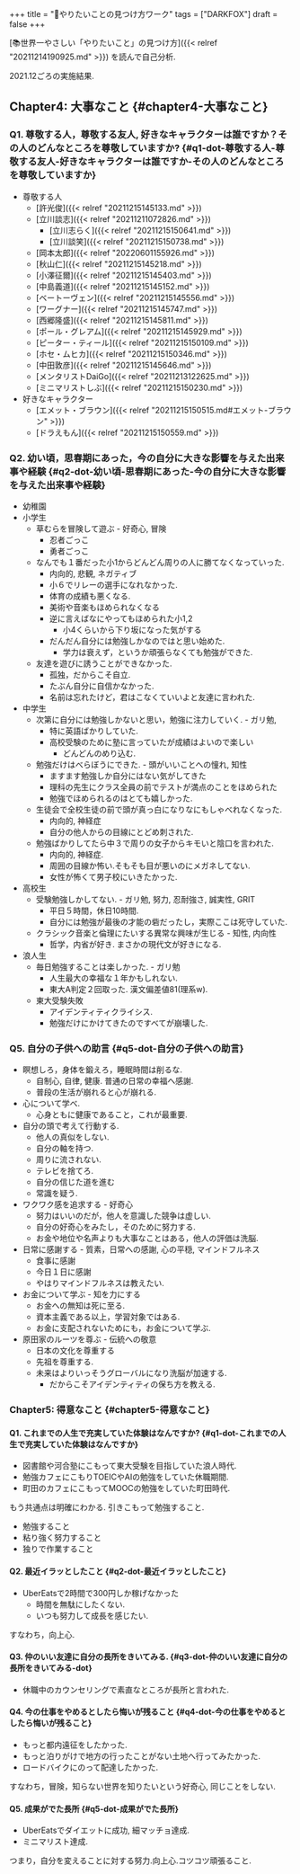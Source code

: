+++
title = "🦊やりたいことの見つけ方ワーク"
tags = ["DARKFOX"]
draft = false
+++

[📚世界一やさしい「やりたいこと」の見つけ方]({{< relref "20211214190925.md" >}}) を読んで自己分析.

2021.12ごろの実施結果.


## Chapter4: 大事なこと {#chapter4-大事なこと}


### Q1. 尊敬する人，尊敬する友人, 好きなキャラクターは誰ですか？その人のどんなところを尊敬していますか? {#q1-dot-尊敬する人-尊敬する友人-好きなキャラクターは誰ですか-その人のどんなところを尊敬していますか}

-   尊敬する人
    -   [許光俊]({{< relref "20211215145133.md" >}})
    -   [立川談志]({{< relref "20211211072826.md" >}})
        -   [立川志らく]({{< relref "20211215150641.md" >}})
        -   [立川談笑]({{< relref "20211215150738.md" >}})
    -   [岡本太郎]({{< relref "20220601155926.md" >}})
    -   [秋山仁]({{< relref "20211215145218.md" >}})
    -   [小澤征爾]({{< relref "20211215145403.md" >}})
    -   [中島義道]({{< relref "20211215145152.md" >}})
    -   [ベートーヴェン]({{< relref "20211215145556.md" >}})
    -   [ワーグナー]({{< relref "20211215145747.md" >}})
    -   [西郷隆盛]({{< relref "20211215145811.md" >}})
    -   [ポール・グレアム]({{< relref "20211215145929.md" >}})
    -   [ピーター・ティール]({{< relref "20211215150109.md" >}})
    -   [ホセ・ムヒカ]({{< relref "20211215150346.md" >}})
    -   [中田敦彦]({{< relref "20211215145646.md" >}})
    -   [メンタリストDaiGo]({{< relref "20211213122625.md" >}})
    -   [ミニマリストしぶ]({{< relref "20211215150230.md" >}})
-   好きなキャラクター
    -   [エメット・ブラウン]({{< relref "20211215150515.md#エメット-ブラウン" >}})
    -   [ドラえもん]({{< relref "20211215150559.md" >}})


### Q2. 幼い頃，思春期にあった，今の自分に大きな影響を与えた出来事や経験 {#q2-dot-幼い頃-思春期にあった-今の自分に大きな影響を与えた出来事や経験}

-   幼稚園
-   小学生
    -   草むらを冒険して遊ぶ - 好奇心, 冒険
        -   忍者ごっこ
        -   勇者ごっこ
    -   なんでも１番だった小1からどんどん周りの人に勝てなくなっていった.
        -   内向的, 悲観, ネガティブ
        -   小６でリレーの選手になれなかった.
        -   体育の成績も悪くなる.
        -   美術や音楽もほめられなくなる
        -   逆に言えばなにやってもほめられた小1,2
            -   小4くらいから下り坂になった気がする
        -   だんだん自分には勉強しかなのではと思い始めた.
            -   学力は衰えず，というか頑張らなくても勉強ができた.
    -   友達を遊びに誘うことができなかった.
        -   孤独，だからこそ自立.
        -   たぶん自分に自信かなかった.
        -   名前は忘れたけど，君はこなくていいよと友達に言われた.
-   中学生
    -   次第に自分には勉強しかないと思い，勉強に注力していく. - ガリ勉,
        -   特に英語ばかりしていた.
        -   高校受験のために塾に言っていたが成績はよいので楽しい
            -   どんどんのめり込む.
    -   勉強だけはべらぼうにできた. - 頭がいいことへの憧れ, 知性
        -   ますます勉強しか自分にはない気がしてきた
        -   理科の先生にクラス全員の前でテストが満点のことをほめられた
        -   勉強でほめられるのはとても嬉しかった.
    -   生徒会で全校生徒の前で頭が真っ白になりなにもしゃべれなくなった.
        -   内向的, 神経症
        -   自分の他人からの目線にとどめ刺された.
    -   勉強ばかりしてたら中３で周りの女子からキモいと陰口を言われた.
        -   内向的, 神経症.
        -   周囲の目線か怖い.そもそも目が悪いのにメガネしてない.
        -   女性が怖くて男子校にいきたかった.
-   高校生
    -   受験勉強しかしてない. - ガリ勉, 努力, 忍耐強さ, 誠実性, GRIT
        -   平日５時間，休日10時間.
        -   自分には勉強が最後の才能の砦だったし，実際ここは死守していた.
    -   クラシック音楽と倫理にたいする異常な興味が生じる - 知性, 内向性
        -   哲学，内省が好き. まさかの現代文が好きになる.
-   浪人生
    -   毎日勉強することは楽しかった. - ガリ勉
        -   人生最大の幸福な１年かもしれない.
        -   東大A判定２回取った. 漢文偏差値81(理系w).
    -   東大受験失敗
        -   アイデンティティクライシス.
        -   勉強だけにかけてきたのですべてが崩壊した.


### Q5. 自分の子供への助言 {#q5-dot-自分の子供への助言}

-   瞑想しろ，身体を鍛えろ，睡眠時間は削るな.
    -   自制心, 自律, 健康. 普通の日常の幸福へ感謝.
    -   普段の生活が崩れると心が崩れる.
-   心について学べ.
    -   心身ともに健康であること，これが最重要.
-   自分の頭で考えて行動する.
    -   他人の真似をしない.
    -   自分の軸を持つ.
    -   周りに流されない.
    -   テレビを捨てろ.
    -   自分の信じた道を進む
    -   常識を疑う.
-   ワクワク感を追求する - 好奇心
    -   努力はいいのだが，他人を意識した競争は虚しい.
    -   自分の好奇心をみたし，そのために努力する.
    -   お金や地位や名声よりも大事なことはある，他人の評価は洗脳.
-   日常に感謝する - 質素，日常への感謝, 心の平穏, マインドフルネス
    -   食事に感謝
    -   今日１日に感謝
    -   やはりマインドフルネスは教えたい.
-   お金について学ぶ - 知を力にする
    -   お金への無知は死に至る.
    -   資本主義である以上，学習対象ではある.
    -   お金に支配されないためにも，お金について学ぶ.
-   原田家のルーツを尊ぶ - 伝統への敬意
    -   日本の文化を尊重する
    -   先祖を尊重する.
    -   未来はよりいっそうグローバルになり洗脳が加速する.
        -   だからこそアイデンティティの保ち方を教える.


### Chapter5: 得意なこと {#chapter5-得意なこと}


#### Q1. これまでの人生で充実していた体験はなんですか? {#q1-dot-これまでの人生で充実していた体験はなんですか}

-   図書館や河合塾にこもって東大受験を目指していた浪人時代.
-   勉強カフェにこもりTOEICやAIの勉強をしていた休職期間.
-   町田のカフェにこもってMOOCの勉強をしていた町田時代.

もう共通点は明確にわかる. 引きこもって勉強すること.

-   勉強すること
-   粘り強く努力すること
-   独りで作業すること


#### Q2. 最近イラッとしたこと {#q2-dot-最近イラッとしたこと}

-   UberEatsで2時間で300円しか稼げなかった
    -   時間を無駄にしたくない.
    -   いつも努力して成長を感じたい.

すなわち，向上心.


#### Q3. 仲のいい友達に自分の長所をきいてみる. {#q3-dot-仲のいい友達に自分の長所をきいてみる-dot}

-   休職中のカウンセリングで素直なところが長所と言われた.


#### Q4. 今の仕事をやめるとしたら悔いが残ること {#q4-dot-今の仕事をやめるとしたら悔いが残ること}

-   もっと都内遠征をしたかった.
-   もっと泊りがけで地方の行ったことがない土地へ行ってみたかった.
-   ロードバイクにのって配達したかった.

すなわち，冒険，知らない世界を知りたいという好奇心, 同じことをしない.


#### Q5. 成果がでた長所 {#q5-dot-成果がでた長所}

-   UberEatsでダイエットに成功, 細マッチョ達成.
-   ミニマリスト達成.

つまり，自分を変えることに対する努力.向上心.コツコツ頑張ること.
